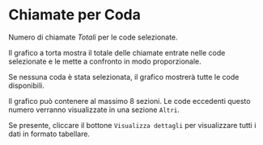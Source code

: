 # Chiamate per Coda

Numero di chiamate *Totali* per le code selezionate.

Il grafico a torta mostra il totale delle chiamate entrate nelle code selezionate 
e le mette a confronto in modo proporzionale.

Se nessuna coda è stata selezionata, il grafico mostrerà tutte le code disponibili.

Il grafico può contenere al massimo 8 sezioni. Le code eccedenti questo numero
verranno visualizzate in una sezione `Altri`.

Se presente, cliccare il bottone `Visualizza dettagli` per visualizzare tutti i dati
in formato tabellare.
